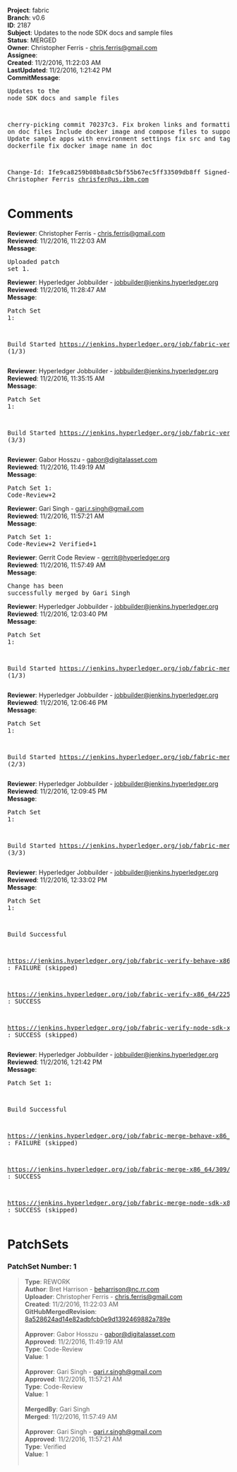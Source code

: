 <strong>Project</strong>: fabric<br><strong>Branch</strong>: v0.6<br><strong>ID</strong>: 2187<br><strong>Subject</strong>: Updates to the node SDK docs and sample files<br><strong>Status</strong>: MERGED<br><strong>Owner</strong>: Christopher Ferris - chris.ferris@gmail.com<br><strong>Assignee</strong>:<br><strong>Created</strong>: 11/2/2016, 11:22:03 AM<br><strong>LastUpdated</strong>: 11/2/2016, 1:21:42 PM<br><strong>CommitMessage</strong>:<br><pre>Updates to the node SDK docs and sample files

cherry-picking commit 70237c3.
Fix broken links and formatting issues on doc files
Include docker image and compose files to support docs
Update sample apps with environment settings
fix src and tag in dockerfile
fix docker image name in doc

Change-Id: Ife9ca8259b08b8a8c5bf55b67ec5ff33509db8ff
Signed-off-by: Christopher Ferris <chrisfer@us.ibm.com>
</pre><h1>Comments</h1><strong>Reviewer</strong>: Christopher Ferris - chris.ferris@gmail.com<br><strong>Reviewed</strong>: 11/2/2016, 11:22:03 AM<br><strong>Message</strong>: <pre>Uploaded patch set 1.</pre><strong>Reviewer</strong>: Hyperledger Jobbuilder - jobbuilder@jenkins.hyperledger.org<br><strong>Reviewed</strong>: 11/2/2016, 11:28:47 AM<br><strong>Message</strong>: <pre>Patch Set 1:

Build Started https://jenkins.hyperledger.org/job/fabric-verify-behave-x86_64/1150/ (1/3)</pre><strong>Reviewer</strong>: Hyperledger Jobbuilder - jobbuilder@jenkins.hyperledger.org<br><strong>Reviewed</strong>: 11/2/2016, 11:35:15 AM<br><strong>Message</strong>: <pre>Patch Set 1:

Build Started https://jenkins.hyperledger.org/job/fabric-verify-node-sdk-x86_64/86/ (3/3)</pre><strong>Reviewer</strong>: Gabor Hosszu - gabor@digitalasset.com<br><strong>Reviewed</strong>: 11/2/2016, 11:49:19 AM<br><strong>Message</strong>: <pre>Patch Set 1: Code-Review+2</pre><strong>Reviewer</strong>: Gari Singh - gari.r.singh@gmail.com<br><strong>Reviewed</strong>: 11/2/2016, 11:57:21 AM<br><strong>Message</strong>: <pre>Patch Set 1: Code-Review+2 Verified+1</pre><strong>Reviewer</strong>: Gerrit Code Review - gerrit@hyperledger.org<br><strong>Reviewed</strong>: 11/2/2016, 11:57:49 AM<br><strong>Message</strong>: <pre>Change has been successfully merged by Gari Singh</pre><strong>Reviewer</strong>: Hyperledger Jobbuilder - jobbuilder@jenkins.hyperledger.org<br><strong>Reviewed</strong>: 11/2/2016, 12:03:40 PM<br><strong>Message</strong>: <pre>Patch Set 1:

Build Started https://jenkins.hyperledger.org/job/fabric-merge-x86_64/309/ (1/3)</pre><strong>Reviewer</strong>: Hyperledger Jobbuilder - jobbuilder@jenkins.hyperledger.org<br><strong>Reviewed</strong>: 11/2/2016, 12:06:46 PM<br><strong>Message</strong>: <pre>Patch Set 1:

Build Started https://jenkins.hyperledger.org/job/fabric-merge-node-sdk-x86_64/21/ (2/3)</pre><strong>Reviewer</strong>: Hyperledger Jobbuilder - jobbuilder@jenkins.hyperledger.org<br><strong>Reviewed</strong>: 11/2/2016, 12:09:45 PM<br><strong>Message</strong>: <pre>Patch Set 1:

Build Started https://jenkins.hyperledger.org/job/fabric-merge-behave-x86_64/135/ (3/3)</pre><strong>Reviewer</strong>: Hyperledger Jobbuilder - jobbuilder@jenkins.hyperledger.org<br><strong>Reviewed</strong>: 11/2/2016, 12:33:02 PM<br><strong>Message</strong>: <pre>Patch Set 1:

Build Successful 

https://jenkins.hyperledger.org/job/fabric-verify-behave-x86_64/1150/ : FAILURE (skipped)

https://jenkins.hyperledger.org/job/fabric-verify-x86_64/2255/ : SUCCESS

https://jenkins.hyperledger.org/job/fabric-verify-node-sdk-x86_64/86/ : SUCCESS (skipped)</pre><strong>Reviewer</strong>: Hyperledger Jobbuilder - jobbuilder@jenkins.hyperledger.org<br><strong>Reviewed</strong>: 11/2/2016, 1:21:42 PM<br><strong>Message</strong>: <pre>Patch Set 1:

Build Successful 

https://jenkins.hyperledger.org/job/fabric-merge-behave-x86_64/135/ : FAILURE (skipped)

https://jenkins.hyperledger.org/job/fabric-merge-x86_64/309/ : SUCCESS

https://jenkins.hyperledger.org/job/fabric-merge-node-sdk-x86_64/21/ : SUCCESS (skipped)</pre><h1>PatchSets</h1><h3>PatchSet Number: 1</h3><blockquote><strong>Type</strong>: REWORK<br><strong>Author</strong>: Bret Harrison - beharrison@nc.rr.com<br><strong>Uploader</strong>: Christopher Ferris - chris.ferris@gmail.com<br><strong>Created</strong>: 11/2/2016, 11:22:03 AM<br><strong>GitHubMergedRevision</strong>: [8a528624ad14e82adbfcb0e9d1392469882a789e](https://github.com/hyperledger/fabric/commit/8a528624ad14e82adbfcb0e9d1392469882a789e)<br><br><strong>Approver</strong>: Gabor Hosszu - gabor@digitalasset.com<br><strong>Approved</strong>: 11/2/2016, 11:49:19 AM<br><strong>Type</strong>: Code-Review<br><strong>Value</strong>: 1<br><br><strong>Approver</strong>: Gari Singh - gari.r.singh@gmail.com<br><strong>Approved</strong>: 11/2/2016, 11:57:21 AM<br><strong>Type</strong>: Code-Review<br><strong>Value</strong>: 1<br><br><strong>MergedBy</strong>: Gari Singh<br><strong>Merged</strong>: 11/2/2016, 11:57:49 AM<br><br><strong>Approver</strong>: Gari Singh - gari.r.singh@gmail.com<br><strong>Approved</strong>: 11/2/2016, 11:57:21 AM<br><strong>Type</strong>: Verified<br><strong>Value</strong>: 1<br><br></blockquote>